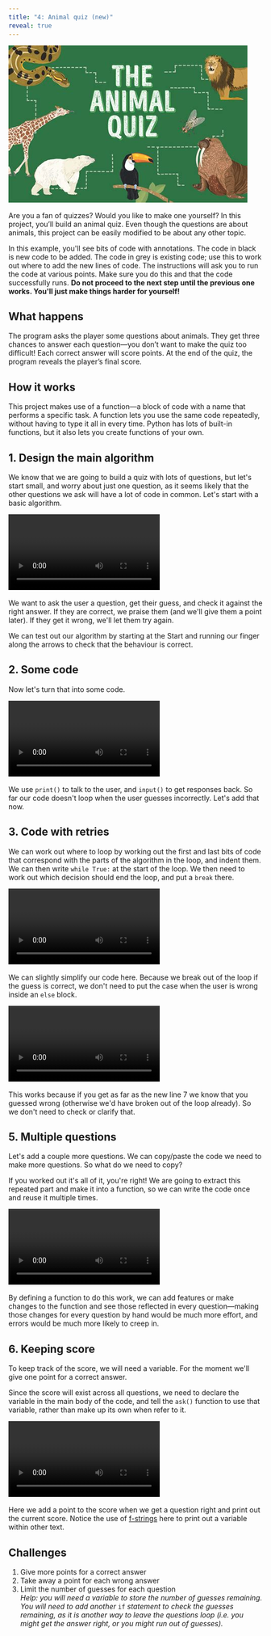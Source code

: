 ```yaml
---
title: "4: Animal quiz (new)"
reveal: true
---
```

![Animal Quiz](title.jpg)

Are you a fan of quizzes? Would you like to make one yourself? In this project, you’ll build an animal quiz. Even though the questions are about animals, this project can be easily modified to be about any other topic.

In this example, you'll see bits of code with annotations. The code in black is new code to be added. The code in grey is existing code; use this to work out where to add the new lines of code. The instructions will ask you to run the code at various points. Make sure you do this and that the code successfully runs. **Do not proceed to the next step until the previous one works. You'll just make things harder for yourself!**

## What happens 
The program asks the player some questions about animals. They get three chances to answer each question—you don’t want to make the quiz too difficult! Each correct answer will score points. At the end of the quiz, the program reveals the player’s final score.

## How it works 
This project makes use of a function—a block of code with a name that performs a specific task. A function lets you use the same code repeatedly, without having to type it all in every time. Python has lots of built-in functions, but it also lets you create functions of your own.

<!-- {{< revealx makingAQuiz >}} -->

## 1. Design the main algorithm
We know that we are going to build a quiz with lots of questions, but let's start small, and worry about just one question, as it seems likely
that the other questions we ask will have a lot of code in common. Let's start with a basic algorithm.

<video controls>
    <source src="basicAlgorithm480.mp4" type="video/mp4">
    Your browser does not support the video tag. Watch video <a href="basicAlgorithm480.mp4">here</a>.
</video>

We want to ask the user a question, get their guess, and check it against the right answer. If they are correct, we praise them (and we'll give them a point later). If they get it wrong, we'll let them try again.

We can test out our algorithm by starting at the Start and running our finger along the arrows to check that the behaviour is correct.

## 2. Some code
Now let's turn that into some code.

<video controls>
    <source src="basicCode.mp4" type="video/mp4">
    Your browser does not support the video tag. Watch video <a href="basicCode.mp4">here</a>.
</video>

We use `print()` to talk to the user, and `input()` to get responses back. So far our code doesn't loop when the user guesses incorrectly.
Let's add that now.

## 3. Code with retries
We can work out where to loop by working out the first and last bits of code that correspond with the parts of
the algorithm in the loop, and indent them. We can then write `while True:` at the start of the loop. We then need to work out which decision
should end the loop, and put a `break` there.

<video controls>
    <source src="codeWithLoop.mp4" type="video/mp4">
    Your browser does not support the video tag. Watch video <a href="codeWithLoop.mp4">here</a>.
</video>

We can slightly simplify our code here. Because we break out of the loop if the guess is correct,
we don't need to put the case when the user is wrong inside an `else` block.

<video controls>
    <source src="codeSimplifiedGuessElse.mp4" type="video/mp4">
    Your browser does not support the video tag. Watch video <a href="codeSimplifiedGuessElse.mp4">here</a>.
</video>

This works because if you get as far as the new line 7 we know that you guessed wrong (otherwise we'd have
broken out of the loop already). So we don't need to check or clarify that.

## 5. Multiple questions
Let's add a couple more questions. We can copy/paste the code we need to make more questions. So what do we need to copy?

If you worked out it's all of it, you're right! We are going to extract this repeated part and make it into a function,
so we can write the code once and reuse it multiple times.

<video controls>
    <source src="codeWithFunction.mp4" type="video/mp4">
    Your browser does not support the video tag. Watch video <a href="codeWithFunction.mp4">here</a>.
</video>

By defining a function to do this work, we can add features or make changes to the function and see those reflected in every question—making those changes for every question by hand would be much more effort, and errors would be much more likely to creep in.

## 6. Keeping score

To keep track of the score, we will need a variable. For the moment we'll give one point for a correct answer.

Since the score will exist across all questions, we need to declare the variable in the main body of the code, and tell the `ask()` function to use that variable, rather than make up its own when refer to it.

<video controls>
    <source src="codeAddScore.mp4" type="video/mp4">
    Your browser does not support the video tag. Watch video <a href="codeAddScore.mp4">here</a>.
</video>

Here we add a point to the score when we get a question right and print out the current score. Notice the use of [f-strings](https://realpython.com/python-f-strings/#f-strings-a-new-and-improved-way-to-format-strings-in-python) here to print out a variable within other text.

## Challenges

1. Give more points for a correct answer
2. Take away a point for each wrong answer
3. Limit the number of guesses for each question
    <br/>*Help: you will need a variable to store the number of guesses remaining. You will need to add another* `if` *statement to check the guesses remaining, as it is another way to leave the questions loop (i.e. you might get the answer right, or you might run out of guesses).*